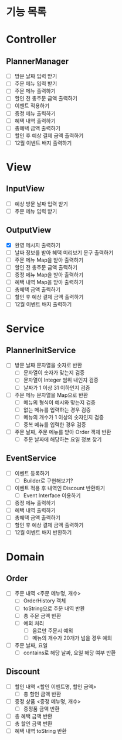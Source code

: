# 기능 목록

# Controller

## PlannerManager

- [ ]  방문 날짜 입력 받기
- [ ]  주문 메뉴 입력 받기
- [ ]  주문 메뉴 출력하기
- [ ]  할인 전 총주문 금액 출력하기
- [ ]  이벤트 적용하기
- [ ]  증정 메뉴 출력하기
- [ ]  혜택 내역 출력하기
- [ ]  총혜택 금액 출력하기
- [ ]  할인 후 예상 결제 금액 출력하기
- [ ]  12월 이벤트 배지 출력하기

# View

## InputView

- [ ]  예상 방문 날짜 입력 받기
- [ ]  주문 메뉴 입력 받기

## OutputView

- [X]  환영 메시지 출력하기
- [ ]  날짜 정보를 받아 혜택 미리보기 문구 출력하기
- [ ]  주문 메뉴 Map을 받아 출력하기
- [ ]  할인 전 총주문 금액 출력하기
- [ ]  증정 메뉴 Map을 받아 출력하기
- [ ]  혜택 내역 Map을 받아 출력하기
- [ ]  총혜택 금액 출력하기
- [ ]  할인 후 예상 결제 금액 출력하기
- [ ]  12월 이벤트 배지 출력하기

# Service

## PlannerInitService

- [ ]  방문 날짜 문자열을 숫자로 반환
    - [ ]  문자열이 숫자가 맞는지 검증
    - [ ]  문자열이 Integer 범위 내인지 검증
    - [ ]  날짜가 1 이상 31 이하인지 검증
- [ ]  주문 메뉴 문자열을 Map으로 반환
    - [ ]  메뉴의 형식이 예시와 맞는지 검증
    - [ ]  없는 메뉴를 입력하는 경우 검증
    - [ ]  메뉴의 개수가 1 이상의 숫자인지 검증
    - [ ]  중복 메뉴를 입력한 경우 검증
- [ ]  주문 날짜, 주문 메뉴를 받아 Order 객체 반환
    - [ ]  주문 날짜에 해당하는 요일 정보 찾기

## EventService

- [ ]  이벤트 등록하기
    - [ ]  Builder로 구현해보기?
- [ ]  이벤트 적용 후 내역인 Discount 반환하기
    - [ ]  Event Interface 이용하기
- [ ]  증정 메뉴 출력하기
- [ ]  혜택 내역 출력하기
- [ ]  총혜택 금액 출력하기
- [ ]  할인 후 예상 결제 금액 출력하기
- [ ]  12월 이벤트 배지 반환하기

# Domain

## Order

- [ ]  주문 내역 <주문 메뉴명, 개수>
    - [ ]  OrderHistory 객체
    - [ ]  toString으로 주문 내역 반환
    - [ ]  총 주문 금액 반환
    - [ ]  예외 처리
        - [ ]  음료만 주문시 예외
        - [ ]  메뉴의 개수가 20개가 넘을 경우 예외
- [ ]  주문 날짜, 요일
    - [ ]  contains로 해당 날짜, 요일 해당 여부 반환

## Discount

- [ ]  할인 내역 <할인 이벤트명, 할인 금액>
    - [ ]  총 할인 금액 반환
- [ ]  증정 상품 <증정 메뉴명, 개수>
    - [ ]  증정품 금액 반환
- [ ]  총 혜택 금액 반환
- [ ]  총 할인 금액 반환
- [ ]  혜택 내역 toString 반환